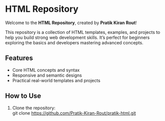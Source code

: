 # HTML Repository

Welcome to the **HTML Repository**, created by **Pratik Kiran Rout**!  

This repository is a collection of HTML templates, examples, and projects to help you build strong web development skills. It’s perfect for beginners exploring the basics and developers mastering advanced concepts.

## Features
- Core HTML concepts and syntax
- Responsive and semantic designs
- Practical real-world templates and projects

## How to Use
1. Clone the repository:  
   git clone https://github.com/Pratik-Kiran-Rout/pratik-html.git
